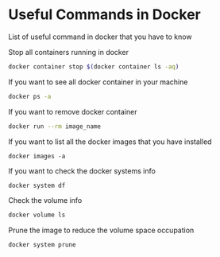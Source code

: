 # Useful Commands in Docker

List of useful command in docker that you have to know



Stop all containers running in docker

```bash
docker container stop $(docker container ls -aq)
```



If you want to see all docker container in your machine

```bash
docker ps -a
```



If you want to remove docker container

```bash
docker run --rm image_name
```



If you want to list all the docker images that you have installed

```
docker images -a 
```



If you want to check the docker systems info

```bash
docker system df
```



Check the volume info

```bash
docker volume ls
```



Prune the image to reduce the volume space occupation

```bash
docker system prune
```

